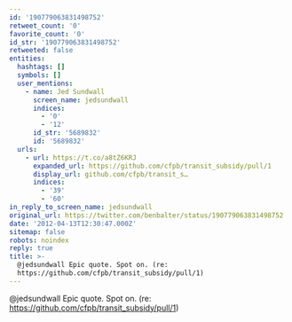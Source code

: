 ```yaml
---
id: '190779063831498752'
retweet_count: '0'
favorite_count: '0'
id_str: '190779063831498752'
retweeted: false
entities:
  hashtags: []
  symbols: []
  user_mentions:
    - name: Jed Sundwall
      screen_name: jedsundwall
      indices:
        - '0'
        - '12'
      id_str: '5689832'
      id: '5689832'
  urls:
    - url: https://t.co/a8tZ6KRJ
      expanded_url: https://github.com/cfpb/transit_subsidy/pull/1
      display_url: github.com/cfpb/transit_s…
      indices:
        - '39'
        - '60'
in_reply_to_screen_name: jedsundwall
original_url: https://twitter.com/benbalter/status/190779063831498752
date: '2012-04-13T12:30:47.000Z'
sitemap: false
robots: noindex
reply: true
title: >-
  @jedsundwall Epic quote. Spot on. (re:
  https://github.com/cfpb/transit_subsidy/pull/1)
---
```


@jedsundwall Epic quote. Spot on. (re: https://github.com/cfpb/transit_subsidy/pull/1)